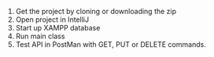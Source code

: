 1. Get the project by cloning or downloading the zip
2. Open project in IntelliJ
3. Start up XAMPP database
4. Run main class
5. Test API in PostMan with GET, PUT or DELETE commands.
